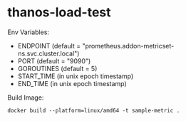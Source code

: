 # thanos-load-test

Env Variables:
* ENDPOINT (default = "prometheus.addon-metricset-ns.svc.cluster.local")
* PORT (default = "9090")
* GOROUTINES (default = 5)
* START_TIME (in unix epoch timestamp)
* END_TIME (in unix epoch timestamp)

Build Image:
```console
docker build --platform=linux/amd64 -t sample-metric .
```
